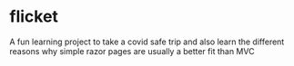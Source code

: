 # flicket
A fun learning project to take a covid safe trip and also learn the different reasons why simple razor pages are usually a better fit than MVC

